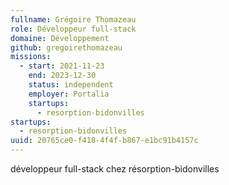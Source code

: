 ```yaml
---
fullname: Grégoire Thomazeau
role: Développeur full-stack
domaine: Développement
github: gregoirethomazeau
missions:
  - start: 2021-11-23
    end: 2023-12-30
    status: independent
    employer: Portalia
    startups:
      - resorption-bidonvilles
startups:
  - resorption-bidonvilles
uuid: 20765ce0-f418-4f4f-b867-e1bc91b4157c
---
```

développeur full-stack chez résorption-bidonvilles